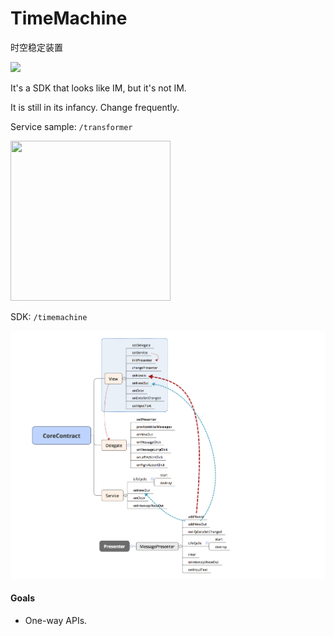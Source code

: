# TimeMachine
时空稳定装置

![](https://travis-ci.org/drakeet/TimeMachine.svg)

It's a SDK that looks like IM, but it's not IM.

It is still in its infancy. Change frequently.

Service sample:
`/transformer`

<img src="http://ww3.sinaimg.cn/large/86e2ff85gw1f55jnr2zjij20bx0bx0v3.jpg" width=256 height=256/>

SDK:
`/timemachine`

![](art/mind.png)

#### Goals
- One-way APIs.



